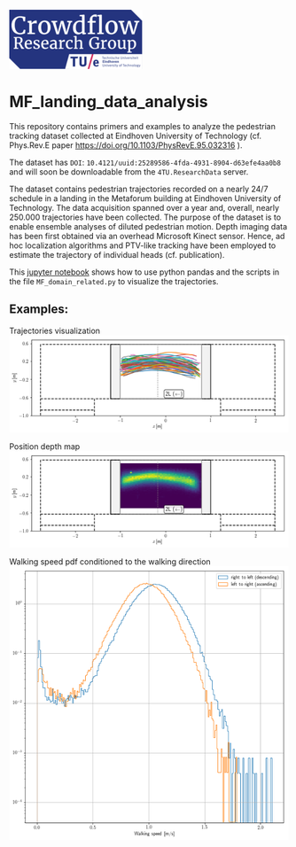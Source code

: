 ![crowdflow-logo](crowdflowLogo.png)

# MF_landing_data_analysis
This repository contains primers and examples to analyze the pedestrian tracking dataset collected at Eindhoven University of Technology (cf. Phys.Rev.E paper  https://doi.org/10.1103/PhysRevE.95.032316 ). 

The dataset has `DOI`: `10.4121/uuid:25289586-4fda-4931-8904-d63efe4aa0b8`  and will soon be downloadable from the `4TU.ResearchData` server.



The dataset contains pedestrian trajectories recorded on a nearly 24/7 schedule in a landing in the Metaforum building at Eindhoven University of Technology. The data acquisition spanned over a year and, overall, nearly 250.000 trajectories have been collected. The purpose of the dataset is to enable ensemble analyses of diluted pedestrian motion. Depth imaging data has been first obtained via an overhead Microsoft Kinect sensor. Hence, ad hoc localization algorithms and PTV-like tracking have been employed to estimate the trajectory of individual heads (cf. publication). 


This [jupyter notebook](Plot-trajectories.ipynb) shows how to use python pandas and the scripts in the file `MF_domain_related.py` to visualize the trajectories. 

## Examples:

Trajectories visualization 
![](trajectories_ex.png)

Position depth map
![](depth_maps_ex.png)

Walking speed pdf conditioned to the walking direction
![](walking_speed_pdf.png)
